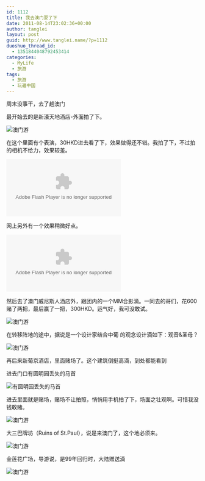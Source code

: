 ```yaml
---
id: 1112
title: 我去澳门耍了下
date: 2011-08-14T23:02:36+00:00
author: tanglei
layout: post
guid: http://www.tanglei.name/?p=1112
duoshuo_thread_id:
  - 1351844048792453414
categories:
  - MyLife
  - 旅游
tags:
  - 旅游
  - 玩遍中国
---
```

周末没事干，去了趟澳门

最开始去的是新濠天地酒店-外面拍了下。

<img src="/wp-content/blogresources/images/SAM_1828.jpg" alt="澳门游"  />

在这个里面有个表演，30HKD进去看了下，效果做得还不错。我拍了下，不过拍的相机不给力，效果较差。
  


<embed src="http://player.youku.com/player.php/sid/XMjk0NzE4OTMy/v.swf" allowFullScreen="true" quality="high"  align="middle" allowScriptAccess="always" type="application/x-shockwave-flash">
</embed>


  
网上另外有一个效果稍微好点。  


<embed src="http://player.youku.com/player.php/sid/XMjIzMzAzNzQw/v.swf" allowFullScreen="true" quality="high"  align="middle" allowScriptAccess="always" type="application/x-shockwave-flash">
</embed>


  
然后去了澳门威尼斯人酒店外，跟团内的一个MM合影滴。一同去的哥们，花600赌了两把，最后赢了一把，300HKD。运气好，我可没敢试。

<img src="/wp-content/blogresources/images/SAM_1848.jpg" alt="澳门游"  />

在转移阵地的途中，据说是一个设计家结合中葡 的观念设计滴如下：观音&圣母？

<img src="/wp-content/blogresources/images/SAM_1939.jpg" alt="澳门游"  />

再后来新葡京酒店，里面赌场了。这个建筑倒挺高滴，到处都能看到

进去门口有圆明园丢失的马首

<img src="/wp-content/blogresources/images/horse-head.jpg" alt="有圆明园丢失的马首"  />

进去里面就是赌场，赌场不让拍照，悄悄用手机拍了下，场面之壮观啊。可惜我没钱敢赌。

<img src="/wp-content/blogresources/images/2011-08-13_16-46-24_54.jpg" alt="澳门游"  />

大三巴牌坊（Ruins of St.Paul），说是来澳门了，这个地必须来。

<img src="/wp-content/blogresources/images/SAM_1887.jpg" alt="澳门游"  />

金莲花广场，导游说，是99年回归时，大陆赠送滴

<img src="/wp-content/blogresources/images/SAM_1934.jpg" alt="澳门游"  />

